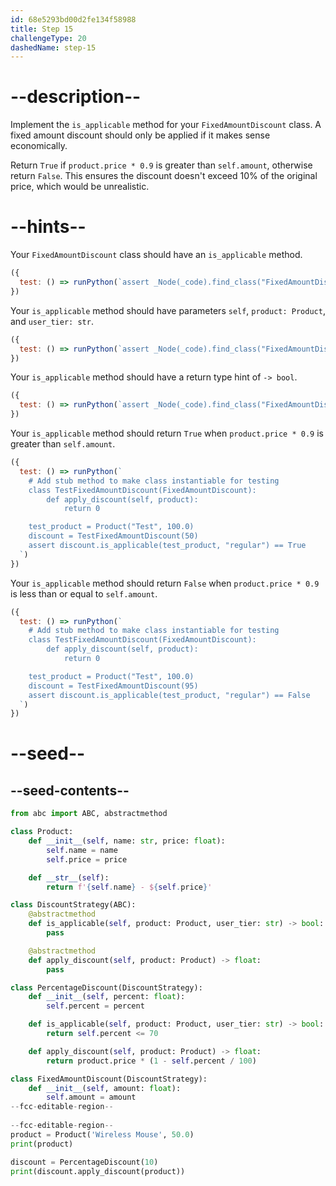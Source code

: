 ```yaml
---
id: 68e5293bd00d2fe134f58988
title: Step 15
challengeType: 20
dashedName: step-15
---
```


# --description--

Implement the `is_applicable` method for your `FixedAmountDiscount` class. A fixed amount discount should only be applied if it makes sense economically.

Return `True` if `product.price * 0.9` is greater than `self.amount`, otherwise return `False`. This ensures the discount doesn't exceed 10% of the original price, which would be unrealistic.

# --hints--

Your `FixedAmountDiscount` class should have an `is_applicable` method.

```js
({
  test: () => runPython(`assert _Node(_code).find_class("FixedAmountDiscount").has_function("is_applicable")`)
})
```

Your `is_applicable` method should have parameters `self`, `product: Product`, and `user_tier: str`.

```js
({
  test: () => runPython(`assert _Node(_code).find_class("FixedAmountDiscount").find_function("is_applicable").has_args("self, product:Product, user_tier:str")`)
})
```

Your `is_applicable` method should have a return type hint of `-> bool`.

```js
({
  test: () => runPython(`assert _Node(_code).find_class("FixedAmountDiscount").find_function("is_applicable").has_returns("bool")`)
})
```

Your `is_applicable` method should return `True` when `product.price * 0.9` is greater than `self.amount`.

```js
({
  test: () => runPython(`
    # Add stub method to make class instantiable for testing
    class TestFixedAmountDiscount(FixedAmountDiscount):
        def apply_discount(self, product):
            return 0

    test_product = Product("Test", 100.0)
    discount = TestFixedAmountDiscount(50)
    assert discount.is_applicable(test_product, "regular") == True
  `)
})
```

Your `is_applicable` method should return `False` when `product.price * 0.9` is less than or equal to `self.amount`.

```js
({
  test: () => runPython(`
    # Add stub method to make class instantiable for testing
    class TestFixedAmountDiscount(FixedAmountDiscount):
        def apply_discount(self, product):
            return 0

    test_product = Product("Test", 100.0)
    discount = TestFixedAmountDiscount(95)
    assert discount.is_applicable(test_product, "regular") == False
  `)
})
```

# --seed--

## --seed-contents--

```py
from abc import ABC, abstractmethod

class Product:
    def __init__(self, name: str, price: float):
        self.name = name
        self.price = price

    def __str__(self):
        return f'{self.name} - ${self.price}'

class DiscountStrategy(ABC):
    @abstractmethod
    def is_applicable(self, product: Product, user_tier: str) -> bool:
        pass

    @abstractmethod
    def apply_discount(self, product: Product) -> float:
        pass

class PercentageDiscount(DiscountStrategy):
    def __init__(self, percent: float):
        self.percent = percent

    def is_applicable(self, product: Product, user_tier: str) -> bool:
        return self.percent <= 70

    def apply_discount(self, product: Product) -> float:
        return product.price * (1 - self.percent / 100)

class FixedAmountDiscount(DiscountStrategy):
    def __init__(self, amount: float):
        self.amount = amount
--fcc-editable-region--
    
--fcc-editable-region--
product = Product('Wireless Mouse', 50.0)
print(product)

discount = PercentageDiscount(10)
print(discount.apply_discount(product))
```
